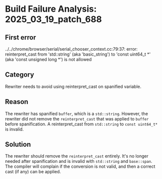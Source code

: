 # Build Failure Analysis: 2025_03_19_patch_688

## First error

../../chrome/browser/serial/serial_chooser_context.cc:79:37: error: reinterpret_cast from 'std::string' (aka 'basic_string<char>') to 'const uint64_t *' (aka 'const unsigned long *') is not allowed

## Category
Rewriter needs to avoid using reinterpret_cast on spanified variable.

## Reason
The rewriter has spanified `buffer`, which is a `std::string`. However, the rewriter did not remove the `reinterpret_cast` that was applied to `buffer` before spanification. A reinterpret_cast from `std::string` to `const uint64_t*` is invalid.

## Solution
The rewriter should remove the `reinterpret_cast` entirely. It's no longer needed after spanification and is invalid with `std::string` and `base::span`. The compiler will complain if the conversion is not valid, and then a correct cast (if any) can be applied.